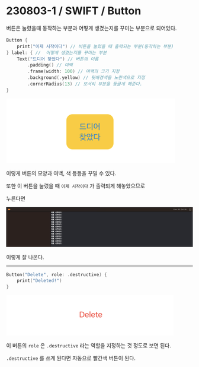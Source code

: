 # 230803-1 / SWIFT / Button

버튼은 눌렸을때 동작하는 부분과 어떻게 생겼는지를 꾸미는 부분으로 되어있다.

```swift
Button {
    print("이제 시작이다") // 버튼을 눌렀을 때 출력되는 부분(동작하는 부분)
} label: { //  어떻게 생겼는지를 꾸미는 부분
    Text("드디어 찾았다") // 버튼의 이름
        .padding() // 여백
        .frame(width: 100) // 여백의 크기 지정
        .background(.yellow) // 뒷배경색을 노란색으로 지정
        .cornerRadius(13) // 모서리 부분을 둥글게 해준다.
}
```

![Alt text](<../사진/스크린샷 2023-08-03 오후 1.06.26.png>)

이렇게 버튼의 모양과 여백, 색 등등을 꾸밀 수 있다.

또한 이 버튼을 눌렀을 때 `이제 시작이다` 가 출력되게 해놓았으므로

누른다면 

![Alt text](<../사진/스크린샷 2023-08-03 오후 1.10.03.png>)

이렇게 잘 나온다.

---

```swift
Button("Delete", role: .destructive) { 
    print("Deleted!")
}
```

![Alt text](<../사진/스크린샷 2023-08-03 오후 1.05.11.png>)


이 버튼의 `role` 은 `.destructive` 라는 역할을 지정하는 것 정도로 보면 된다. 

`.destructive` 를 쓰게 된다면 자동으로 빨간색 버튼이 된다. 